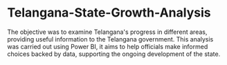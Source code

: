 # Telangana-State-Growth-Analysis
The objective was to examine Telangana's progress in different areas, providing useful information to the Telangana government. This analysis was carried out using Power BI, it aims to help officials make informed choices backed by data, supporting the ongoing development of the state.
